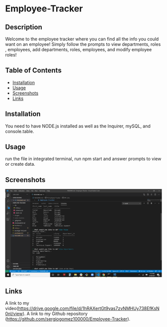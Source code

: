# Employee-Tracker

## Description
Welcome to the employee tracker where you can find all the info you could want on an employee! Simply follow the prompts to view departments, roles , employees, add departments, roles, employees, and modify employee roles!

## Table of Contents
* [Installation](#Installation)
* [Usage](#Usage)
* [Screenshots](#Screenshots)
* [Links](#Links)
  

## Installation
You need to have NODE.js installed as well as the Inquirer, mySQL, and console.table.

## Usage
run the file in integrated terminal, run npm start and answer prompts to view or create data.

## Screenshots
<img src="images\Screenshot (81).png">

## Links
A link to my video(https://drive.google.com/file/d/1hRAXertGt9vas7zvNMHUy738EfKsN0nl/view). A link to my Github repository (https://github.com/sergiogomez100000/Employee-Tracker).